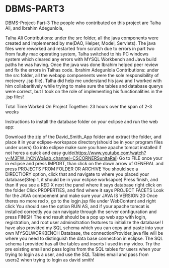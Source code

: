 # DBMS-PART3
DBMS-Project-Part-3 The people who contributed on this project are Talha Ali, and Ibrahim Adegunlola,

Talha Ali Contributions: under the src folder, all the java components were created and implemented by me(DAO, Helper, Model, Servlets). The java files were reworked and restarted from scratch due to errors in part two from faulty mac operating system, Talha switched to his PC windows system which cleared any errors with MYSQL Workbench and Java build paths he was having. Once the java was done Ibrahim helped peer review and fix the errors in Talhas code.
Ibrahim Adegunlola Contributions: under the src folder, all the webapp compoenents were the sole responsibility of me(every .jsp file). Talha did help me understand his java and I worked with him collabaritively while trying to make sure the tables and database querys were correct, but I took on the role of implementing his functionalities in the .jsp files!

Total Time Worked On Project Together: 23 hours over the span of 2-3 weeks

Instructions to install the database folder on your eclipse and run the web app:

Download the zip of the David_Smith_App folder and extract the folder, and place it in your eclipse-workspace directory(should be in your program files under users) Go into eclipse make sure you have apache tomcat installed if not heres a quick and easy guide(https://www.youtube.com/watch?v=M3FW_ihCNWo&ab_channel=CSCORNERSunitaRai) Go to FILE once your in eclipse and press IMPORT, than click on the down arrow of GENERAL and press PROJECTS FROM FOLDER OR ARCHIVE You should see a DIRECTIORY option, click that and navigate to where you placed your database(Step 1, it should be in your eclipse worksapce) Press finish, and than if you see a RED X next the panel where it says database right click on the folder Click PROPERTIES, and find where it says PROJECT FACETS Look for the JAVA compoenent and make sure your JAVA IS VERSION 20 Once theres no more red x, go to the logjn.jsp file under WebContent and right click You should see the option RUN AS, and if your apache tomcat is installed correctly you can navigate through the server configuration and press FINISH The end result should be a pop up web app with login, registration, and root user adminsitration features to initialize the database! I have also provided my SQL schema which you can copy and paste into your own MYSQLWORKBENCH Database, the connectionProvider.java file will be where you need to distinguish the data base connection in eclipse. The SQL schema I provided has all the tables and inserts I used in my video. Try the pre existing email and pass logins from the SQL tables for users when your trying to login as a user, and use the SQL Tables email and pass from users2 when trying to login as david smith!
